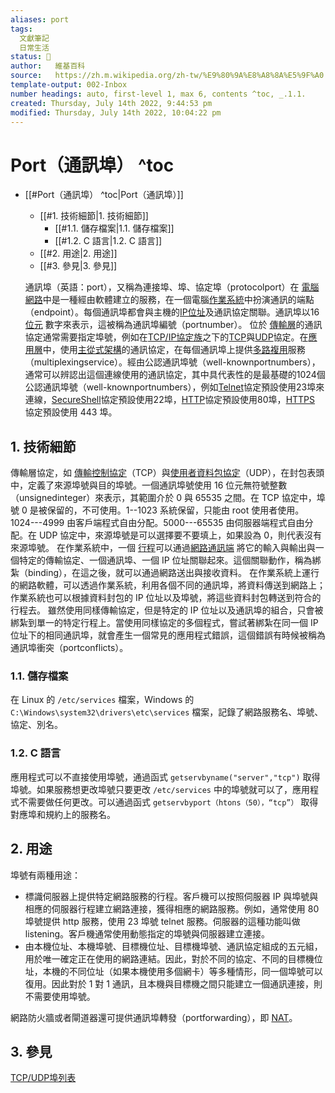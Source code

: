 ```yaml
---
aliases: port
tags: 
  文獻筆記 
  日常生活 
status: 🌲
author:   維基百科 
source:   https://zh.m.wikipedia.org/zh-tw/%E9%80%9A%E8%A8%8A%E5%9F%A0 
template-output: 002-Inbox
number headings: auto, first-level 1, max 6, contents ^toc, _.1.1.
created: Thursday, July 14th 2022, 9:44:53 pm
modified: Thursday, July 14th 2022, 10:04:22 pm
---
```

# Port（通訊埠） ^toc

- [[#Port（通訊埠） ^toc|Port（通訊埠）]]
	- [[#1. 技術細節|1. 技術細節]]
		- [[#1.1. 儲存檔案|1.1. 儲存檔案]]
		- [[#1.2. C 語言|1.2. C 語言]]
	- [[#2. 用途|2. 用途]]
	- [[#3. 參見|3. 參見]]

  通訊埠（英語：port），又稱為連接埠、埠、協定埠（protocolport）在 [電腦網路](https://zh.m.wikipedia.org/wiki/%E9%9B%BB%E8%85%A6%E7%B6%B2%E8%B7%AF)中是一種經由軟體建立的服務，在一個電腦[作業系統](https://zh.m.wikipedia.org/wiki/%E4%BD%9C%E6%A5%AD%E7%B3%BB%E7%B5%B1)中扮演通訊的端點（endpoint）。每個通訊埠都會與主機的[IP位址](https://zh.m.wikipedia.org/wiki/IP%E4%BD%8D%E5%9D%80)及通訊協定關聯。通訊埠以16[位元](https://zh.m.wikipedia.org/wiki/%E4%BD%8D%E5%85%83) 數字來表示，這被稱為通訊埠編號（portnumber）。
  位於 [傳輸層](https://zh.m.wikipedia.org/wiki/%E4%BC%A0%E8%BE%93%E5%B1%82)的通訊協定通常需要指定埠號，例如在[TCP/IP協定族](https://zh.m.wikipedia.org/wiki/TCP/IP%E5%8D%8F%E8%AE%AE%E6%97%8F)之下的[TCP](https://zh.m.wikipedia.org/wiki/%E4%BC%A0%E8%BE%93%E6%8E%A7%E5%88%B6%E5%8D%8F%E8%AE%AE)與[UDP](https://zh.m.wikipedia.org/wiki/%E7%94%A8%E6%88%B7%E6%95%B0%E6%8D%AE%E6%8A%A5%E5%8D%8F%E8%AE%AE)協定。在[應用層](https://zh.m.wikipedia.org/wiki/%E5%BA%94%E7%94%A8%E5%B1%82)中，使用[主從式架構](https://zh.m.wikipedia.org/wiki/%E4%B8%BB%E5%BE%9E%E5%BC%8F%E6%9E%B6%E6%A7%8B)的通訊協定，在每個通訊埠上提供[多路複用](https://zh.m.wikipedia.org/wiki/%E5%A4%9A%E8%B7%AF%E5%A4%8D%E7%94%A8)服務（multiplexingservice）。經由公認通訊埠號（well-knownportnumbers），通常可以辨認出這個連線使用的通訊協定，其中具代表性的是最基礎的1024個公認通訊埠號（well-knownportnumbers），例如[Telnet](https://zh.m.wikipedia.org/wiki/Telnet)協定預設使用23埠來連線，[SecureShell](https://zh.m.wikipedia.org/zh-tw/Secure_Shell)協定預設使用22埠，[HTTP](https://zh.m.wikipedia.org/wiki/HTTP)協定預設使用80埠，[HTTPS](https://zh.m.wikipedia.org/wiki/HTTPS) 協定預設使用 443 埠。
  
## 1. 技術細節

  傳輸層協定，如 [傳輸控制協定](https://zh.m.wikipedia.org/wiki/%E5%82%B3%E8%BC%B8%E6%8E%A7%E5%88%B6%E5%8D%94%E8%AD%B0)（TCP）與[使用者資料包協定](https://zh.m.wikipedia.org/wiki/%E4%BD%BF%E7%94%A8%E8%80%85%E8%B3%87%E6%96%99%E5%8C%85%E5%8D%94%E5%AE%9A)（UDP），在封包表頭中，定義了來源埠號與目的埠號。一個通訊埠號使用 16 位元無符號整數（unsignedinteger）來表示，其範圍介於 0 與 65535 之間。在 TCP 協定中，埠號 0 是被保留的，不可使用。1--1023 系統保留，只能由 root 使用者使用。1024---4999 由客戶端程式自由分配。5000---65535 由伺服器端程式自由分配。在 UDP 協定中，來源埠號是可以選擇要不要填上，如果設為 0，則代表沒有來源埠號。
  在作業系統中，一個 [行程](https://zh.m.wikipedia.org/wiki/%E8%A1%8C%E7%A8%8B)可以通過[網路通訊端](https://zh.m.wikipedia.org/wiki/%E7%BD%91%E7%BB%9C%E5%A5%97%E6%8E%A5%E5%AD%97) 將它的輸入與輸出與一個特定的傳輸協定、一個通訊埠、一個 IP 位址關聯起來。這個關聯動作，稱為綁紮（binding），在這之後，就可以通過網路送出與接收資料。
  在作業系統上運行的網路軟體，可以透過作業系統，利用各個不同的通訊埠，將資料傳送到網路上；作業系統也可以根據資料封包的 IP 位址以及埠號，將這些資料封包轉送到符合的行程去。
  雖然使用同樣傳輸協定，但是特定的 IP 位址以及通訊埠的組合，只會被綁紮到單一的特定行程上。當使用同樣協定的多個程式，嘗試著綁紮在同一個 IP 位址下的相同通訊埠，就會產生一個常見的應用程式錯誤，這個錯誤有時候被稱為通訊埠衝突（portconflicts）。

### 1.1. 儲存檔案

  在 Linux 的 `/etc/services` 檔案，Windows 的 `C:\Windows\system32\drivers\etc\services` 檔案，記錄了網路服務名、埠號、協定、別名。

### 1.2. C 語言

  應用程式可以不直接使用埠號，通過函式 `getservbyname("server","tcp")` 取得埠號。如果服務想更改埠號只要更改 `/etc/services` 中的埠號就可以了，應用程式不需要做任何更改。可以通過函式 `getservbyport（htons（50），“tcp”）` 取得對應埠和規約上的服務名。

## 2. 用途
  埠號有兩種用途：

  - 標識伺服器上提供特定網路服務的行程。客戶機可以按照伺服器 IP 與埠號與相應的伺服器行程建立網路連接，獲得相應的網路服務。例如，通常使用 80 埠號提供 http 服務，使用 23 埠號 telnet 服務。伺服器的這種功能叫做 listening。客戶機通常使用動態指定的埠號與伺服器建立連接。
  - 由本機位址、本機埠號、目標機位址、目標機埠號、通訊協定組成的五元組，用於唯一確定正在使用的網路連結。因此，對於不同的協定、不同的目標機位址，本機的不同位址（如果本機使用多個網卡）等多種情形，同一個埠號可以復用。因此對於 1 對 1 通訊，且本機與目標機之間只能建立一個通訊連接，則不需要使用埠號。

  網路防火牆或者閘道器還可提供通訊埠轉發（portforwarding），即 [NAT](https://zh.m.wikipedia.org/wiki/%E7%BD%91%E7%BB%9C%E5%9C%B0%E5%9D%80%E8%BD%AC%E6%8D%A2)。

## 3. 參見
[TCP/UDP埠列表](https://zh.m.wikipedia.org/wiki/TCP/UDP%E7%AB%AF%E5%8F%A3%E5%88%97%E8%A1%A8)

